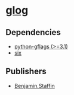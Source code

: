 # [glog](https://pypi.org/project/glog)

## Dependencies
- [python-gflags (>=3.1)](packages/p/python-gflags.md)
- [six](packages/s/six.md)



## Publishers
- [Benjamin.Staffin](https://pypi.org/user/Benjamin.Staffin)

